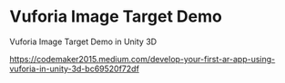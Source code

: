 # Vuforia Image Target Demo
Vuforia Image Target Demo in Unity 3D

https://codemaker2015.medium.com/develop-your-first-ar-app-using-vuforia-in-unity-3d-bc69520f72df
